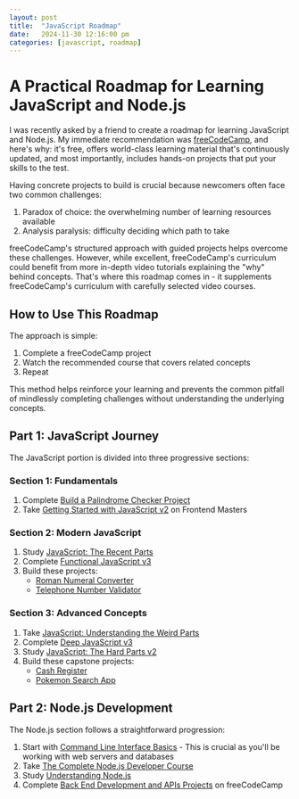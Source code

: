 ```yaml
---
layout: post
title:  "JavaScript Roadmap"
date:   2024-11-30 12:16:00 pm
categories: [javascript, roadmap]
---
```


# A Practical Roadmap for Learning JavaScript and Node.js

I was recently asked by a friend to create a roadmap for learning JavaScript and Node.js. My immediate recommendation was [freeCodeCamp](https://www.freecodecamp.org/learn/), and here's why: it's free, offers world-class learning material that's continuously updated, and most importantly, includes hands-on projects that put your skills to the test.

Having concrete projects to build is crucial because newcomers often face two common challenges:
1. Paradox of choice: the overwhelming number of learning resources available
2. Analysis paralysis: difficulty deciding which path to take

freeCodeCamp's structured approach with guided projects helps overcome these challenges. However, while excellent, freeCodeCamp's curriculum could benefit from more in-depth video tutorials explaining the "why" behind concepts. That's where this roadmap comes in - it supplements freeCodeCamp's curriculum with carefully selected video courses.

## How to Use This Roadmap
The approach is simple:
1. Complete a freeCodeCamp project
2. Watch the recommended course that covers related concepts
3. Repeat

This method helps reinforce your learning and prevents the common pitfall of mindlessly completing challenges without understanding the underlying concepts.

## Part 1: JavaScript Journey
The JavaScript portion is divided into three progressive sections:

### Section 1: Fundamentals
1. Complete [Build a Palindrome Checker Project](https://www.freecodecamp.org/learn/javascript-algorithms-and-data-structures-v8/build-a-palindrome-checker-project/build-a-palindrome-checker)
2. Take [Getting Started with JavaScript v2](https://frontendmasters.com/courses/getting-started-javascript-v2/) on Frontend Masters

### Section 2: Modern JavaScript
1. Study [JavaScript: The Recent Parts](https://frontendmasters.com/courses/js-recent-parts/)
2. Complete [Functional JavaScript v3](https://frontendmasters.com/courses/functional-javascript-v3/)
3. Build these projects:
   - [Roman Numeral Converter](https://www.freecodecamp.org/learn/javascript-algorithms-and-data-structures-v8/build-a-roman-numeral-converter-project/build-a-roman-numeral-converter)
   - [Telephone Number Validator](https://www.freecodecamp.org/learn/javascript-algorithms-and-data-structures-v8/build-a-telephone-number-validator-project/build-a-telephone-number-validator)

### Section 3: Advanced Concepts
1. Take [JavaScript: Understanding the Weird Parts](https://www.udemy.com/course/understand-javascript/)
2. Complete [Deep JavaScript v3](https://frontendmasters.com/courses/deep-javascript-v3/)
3. Study [JavaScript: The Hard Parts v2](https://frontendmasters.com/courses/javascript-hard-parts-v2/)
4. Build these capstone projects:
   - [Cash Register](https://www.freecodecamp.org/learn/javascript-algorithms-and-data-structures-v8/build-a-cash-register-project/build-a-cash-register)
   - [Pokemon Search App](https://www.freecodecamp.org/learn/javascript-algorithms-and-data-structures-v8/build-a-pokemon-search-app-project/build-a-pokemon-search-app)

## Part 2: Node.js Development
The Node.js section follows a straightforward progression:

1. Start with [Command Line Interface Basics](https://www.youtube.com/watch?v=uwAqEzhyjtw) - This is crucial as you'll be working with web servers and databases
2. Take [The Complete Node.js Developer Course](https://www.udemy.com/course/the-complete-nodejs-developer-course-2)
3. Study [Understanding Node.js](https://www.udemy.com/course/understand-nodejs/)
4. Complete [Back End Development and APIs Projects](https://www.freecodecamp.org/learn/back-end-development-and-apis/#back-end-development-and-apis-projects) on freeCodeCamp

